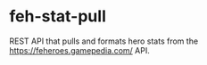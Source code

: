 # feh-stat-pull

REST API that pulls and formats hero stats from the https://feheroes.gamepedia.com/ API.
